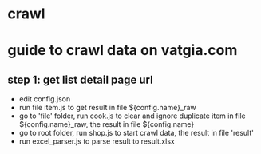# crawl
# guide to crawl data on vatgia.com
## step 1: get list detail page url
+ edit config.json
+ run file item.js to get result in file ${config.name}_raw
+ go to 'file' folder, run cook.js to clear and ignore duplicate item in file ${config.name}_raw, the result in file ${config.name}
+ go to root folder, run shop.js to start crawl data, the result in file 'result'
+ run excel_parser.js to parse result to result.xlsx